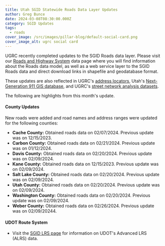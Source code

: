 ```yaml
---
title: Utah SGID Statewide Roads Data Layer Updates
author: Greg Bunce
date: 2024-03-08T08:30:00.000Z
category: SGID Updates
tags:
  - roads
cover_image: /src/images/pillar-blog/default-social-card.png
cover_image_alt: ugrc social card
---
```


UGRC recently completed updates to the SGID Roads data layer. Please visit our [Roads and Highway System](/products/sgid/transportation/road-centerlines) data page where you will find information about the Roads data model, as well as a web service layer to the SGID Roads data and direct download links in shapefile and geodatabase format.

These updates are also reflected in UGRC's [address locators](/products/sgid/address), Utah's [Next-Generation 911 GIS database](/solutions/for-emergency-response), and UGRC's [street network analysis datasets](/products/sgid/transportation/street-network).

The following are highlights from this month's update.

#### County Updates

New roads were added and road names and address ranges were updated for the following counties:

- **Cache County:** Obtained roads data on 02/07/2024. Previous update was on 12/15/2023.
- **Carbon County:** Obtained roads data on 02/21/2024. Previous update was on 01/12/2024.
- **Davis County:** Obtained roads data on 02/20/2024. Previous update was on 02/09/2024.
- **Kane County:** Obtained roads data on 12/15/2023. Previous update was on 02/09/2024.
- **Salt Lake County:** Obtained roads data on 02/20/2024. Previous update was on 02/09/2024.
- **Utah County:** Obtained roads data on 02/20/2024. Previous update was on 02/09/2024.
- **Washington County:** Obtained roads data on 02/20/2024. Previous update was on 02/09/2024.
- **Weber County:** Obtained roads data on 02/26/2024. Previous update was on 02/09/20244.

#### UDOT Route System

- Visit the [SGID LRS page](/products/sgid/transportation/road-centerlines) for information on UDOT's Advanced LRS (ALRS) data.
